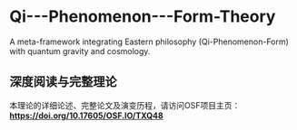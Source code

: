 # Qi---Phenomenon---Form-Theory
A meta-framework integrating Eastern philosophy (Qi-Phenomenon-Form) with quantum gravity and cosmology.
## 深度阅读与完整理论
本理论的详细论述、完整论文及演变历程，请访问OSF项目主页：
**https://doi.org/10.17605/OSF.IO/TXQ48**
